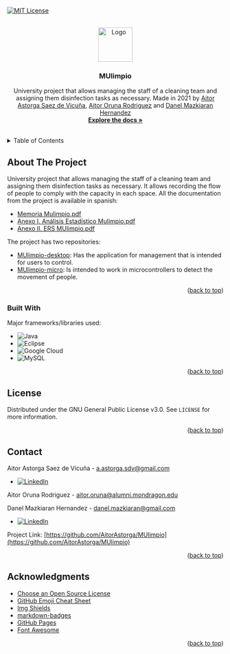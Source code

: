 <!-- Improved compatibility of back to top link: See: https://github.com/othneildrew/Best-README-Template/pull/73 -->
<a name="readme-top"></a>
<!--
*** Thanks for checking out the Best-README-Template. If you have a suggestion
*** that would make this better, please fork the repo and create a pull request
*** or simply open an issue with the tag "enhancement".
*** Don't forget to give the project a star!
*** Thanks again! Now go create something AMAZING! :D
-->



<!-- PROJECT SHIELDS -->
<!--
*** I'm using markdown "reference style" links for readability.
*** Reference links are enclosed in brackets [ ] instead of parentheses ( ).
*** See the bottom of this document for the declaration of the reference variables
*** for contributors-url, forks-url, etc. This is an optional, concise syntax you may use.
*** https://www.markdownguide.org/basic-syntax/#reference-style-links
-->

[![MIT License][license-shield]][license-url]



<!-- PROJECT LOGO -->
<br />
<div align="center">
  <a href="https://github.com/AitorAstorga/MUlimpio">
    <img src="https://user-images.githubusercontent.com/44289776/227513887-79f08f97-6fcd-4462-a300-9cde54f6c896.png" alt="Logo" height="80">
  </a>
  <h3 align="center">MUlimpio</h3>

  <p align="center">
    University project that allows managing the staff of a cleaning team and assigning them disinfection tasks as necessary. Made in 2021 by <a href="https://github.com/AitorAstorga">Aitor Astorga Saez de Vicuña</a>, <a href="https://github.com/aitororuna">Aitor Oruna Rodriguez</a> and <a href="https://github.com/danmazkih">Danel Mazkiaran Hernandez</a>
    <br />
    <a href="https://github.com/AitorAstorga/MUlimpio"><strong>Explore the docs »</strong></a>
    <br />
    <br />
  </p>
</div>



<!-- TABLE OF CONTENTS -->
<details>
  <summary>Table of Contents</summary>
  <ol>
    <li>
      <a href="#about-the-project">About The Project</a>
      <ul>
        <li><a href="#built-with">Built With</a></li>
      </ul>
    </li>
    <li><a href="#license">License</a></li>
    <li><a href="#contact">Contact</a></li>
    <li><a href="#acknowledgments">Acknowledgments</a></li>
  </ol>
</details>



<!-- ABOUT THE PROJECT -->
## About The Project

University project that allows managing the staff of a cleaning team and assigning them disinfection tasks as necessary. It allows recording the flow of people to comply with the capacity in each space. All the documentation from the project is available in spanish:

* [Memoria Mulimpio.pdf](https://drive.google.com/file/d/1T0mMfWkR9ZOLrPKpHzHz-Y6um_FbGHXo/view?usp=sharing)
* [Anexo I. Análisis Estadístico Mulimpio.pdf](https://drive.google.com/file/d/1X1AoAPPu_IL7h9Xpcm82urO0_VmxWLXP/view?usp=sharing)
* [Anexo II. ERS MUlimpio.pdf](https://drive.google.com/file/d/1_EMNE8DNzN79BqGHucnJkEgBTalLYIa-/view?usp=sharing)

The project has two repositories:

* [MUlimpio-desktop](https://github.com/MUlimpio/MUlimpio-desktop): Has the application for management that is intended for users to control.
* [MUlimpio-micro](https://github.com/MUlimpio/MUlimpio-micro): Is intended to work in microcontrollers to detect the movement of people.

<p align="right">(<a href="#readme-top">back to top</a>)</p>



### Built With

Major frameworks/libraries used:

* ![Java](https://img.shields.io/badge/java-%23ED8B00.svg?style=for-the-badge&logo=java&logoColor=white)
* ![Eclipse](https://img.shields.io/badge/Eclipse-FE7A16.svg?style=for-the-badge&logo=Eclipse&logoColor=white)
* ![Google Cloud](https://img.shields.io/badge/GoogleCloud-%234285F4.svg?style=for-the-badge&logo=google-cloud&logoColor=white)
* ![MySQL](https://img.shields.io/badge/mysql-%2300f.svg?style=for-the-badge&logo=mysql&logoColor=white)

<p align="right">(<a href="#readme-top">back to top</a>)</p>



<!-- LICENSE -->
## License

Distributed under the GNU General Public License v3.0. See `LICENSE` for more information.

<p align="right">(<a href="#readme-top">back to top</a>)</p>



<!-- CONTACT -->
## Contact

Aitor Astorga Saez de Vicuña - a.astorga.sdv@gmail.com
* [![LinkedIn][linkedin-shield]][linkedin-url-aitor]

Aitor Oruna Rodriguez - aitor.oruna@alumni.mondragon.edu

Danel Mazkiaran Hernandez - danel.mazkiaran@gmail.com
* [![LinkedIn][linkedin-shield]][linkedin-url-danel]

Project Link: [https://github.com/AitorAstorga/MUlimpio](https://github.com/AitorAstorga/MUlimpio)

<p align="right">(<a href="#readme-top">back to top</a>)</p>



<!-- ACKNOWLEDGMENTS -->
## Acknowledgments

* [Choose an Open Source License](https://choosealicense.com)
* [GitHub Emoji Cheat Sheet](https://www.webpagefx.com/tools/emoji-cheat-sheet)
* [Img Shields](https://shields.io)
* [markdown-badges](https://github.com/Ileriayo/markdown-badges#table-of-contents)
* [GitHub Pages](https://pages.github.com)
* [Font Awesome](https://fontawesome.com)

<p align="right">(<a href="#readme-top">back to top</a>)</p>



<!-- MARKDOWN LINKS & IMAGES -->
<!-- https://www.markdownguide.org/basic-syntax/#reference-style-links -->
[contributors-shield]: https://img.shields.io/github/contributors/AitorAstorga/MUlimpio.svg?style=for-the-badge
[contributors-url]: https://github.com/AitorAstorga/MUlimpio
[forks-shield]: https://img.shields.io/github/forks/AitorAstorga/MUlimpio.svg?style=for-the-badge
[forks-url]: https://github.com/AitorAstorga/MUlimpio
[stars-shield]: https://img.shields.io/github/stars/AitorAstorga/MUlimpio.svg?style=for-the-badge
[stars-url]: https://github.com/AitorAstorga/MUlimpio
[issues-shield]: https://img.shields.io/github/issues/AitorAstorga/MUlimpio.svg?style=for-the-badge
[issues-url]: https://github.com/AitorAstorga/MUlimpio
[license-shield]: https://img.shields.io/github/license/AitorAstorga/MUlimpio.svg?style=for-the-badge
[license-url]: https://github.com/AitorAstorga/MUlimpio/blob/main/LICENSE
[linkedin-shield]: https://img.shields.io/badge/-LinkedIn-black.svg?style=for-the-badge&logo=linkedin&colorB=555
[linkedin-url-aitor]: https://linkedin.com/in/aitor-astorga-saez-de-vicuña
[linkedin-url-danel]: https://linkedin.com/in/danel-mazkiaran-hernandez-67a970248
